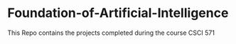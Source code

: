 # Foundation-of-Artificial-Intelligence
This Repo contains the projects completed during the course CSCI 571
